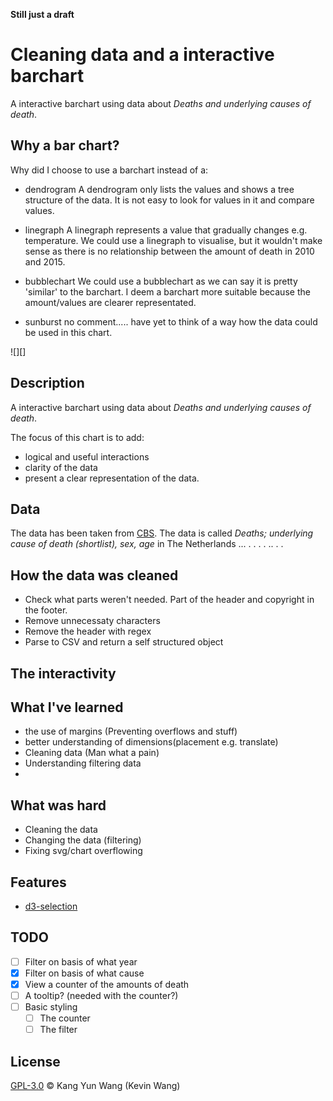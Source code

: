 **Still just a draft**

# Cleaning data and a interactive barchart

A interactive barchart using data about *Deaths and underlying causes of death*.

## Why a bar chart?
Why did I choose to use a barchart instead of a:
- dendrogram
A dendrogram only lists the values and shows a tree structure of the data. It is not easy to look for values in it and compare values.

- linegraph
A linegraph represents a value that gradually changes e.g. temperature. We could use a linegraph to visualise, but it wouldn't make sense as there is no relationship between the amount of death in 2010 and 2015.

- bubblechart
We could use a bubblechart as we can say it is pretty 'similar' to the barchart. I deem a barchart more suitable because the amount/values are clearer representated.

- sunburst
no comment..... have yet to think of a way how the data could be used in this chart.


![][]

## Description
A interactive barchart using data about *Deaths and underlying causes of death*.

The focus of this chart is to add:
- logical and useful interactions
- clarity of the data
- present a clear representation of the data.

## Data
The data has been taken from [CBS][dataSource]. The data is called *Deaths; underlying cause of death (shortlist), sex, age*
in The Netherlands ... . . . . .. . . 

## How the data was cleaned
- Check what parts weren't needed. Part of the header and copyright in the footer.
- Remove unnecessaty characters
- Remove the header with regex
- Parse to CSV and return a self structured object

## The interactivity

## What I've learned
- the use of margins (Preventing overflows and stuff)
- better understanding of dimensions(placement e.g. translate)
- Cleaning data  (Man what a pain)
- Understanding filtering data
- 

## What was hard
- Cleaning the data
- Changing the data (filtering)
- Fixing svg/chart overflowing

## Features
- [d3-selection][selectionLink]


## TODO
- [ ] Filter on basis of what year
- [x] Filter on basis of what cause
- [x] View a counter of the amounts of death
- [ ] A tooltip? (needed with the counter?)
- [ ] Basic styling
	- [ ] The counter
	- [ ] The filter

<!-- - [ ] Select a specific year and cause to compare? -->


## License
[GPL-3.0][license] © Kang Yun Wang (Kevin Wang)



[license]: https://opensource.org/licenses/MIT
[dataSource]: http://statline.cbs.nl/statweb/publication/?vw=t&dm=slen&pa=7052eng&la=en

[selectionLink]: https://github.com/d3/d3-selection
[scaleLink]: https://github.com/d3/d3-scale
[hierarchyLink]: https://github.com/d3/d3-hierarchy
[numberFormat]: https://github.com/d3/d3-format 
[transitionLink]: https://github.com/d3/d3-transition 

[previewImg]: previewImg.png